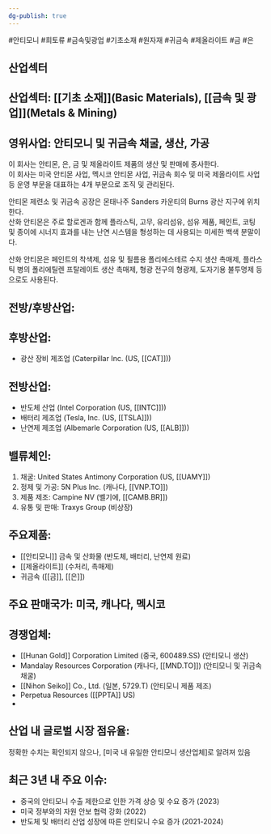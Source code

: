 ```yaml
---
dg-publish: true
---
```

#안티모니 #희토류 #금속및광업 #기초소재 #원자재 #귀금속 #제올라이트 #금 #은 

## 산업섹터

## 산업섹터: [[기초 소재]](Basic Materials), [[금속 및 광업]](Metals & Mining)

## 영위사업: 안티모니 및 귀금속 채굴, 생산, 가공

이 회사는 안티몬, 은, 금 및 제올라이트 제품의 생산 및 판매에 종사한다.  
이 회사는 미국 안티몬 사업, 멕시코 안티몬 사업, 귀금속 회수 및 미국 제올라이트 사업 등 운영 부문을 대표하는 4개 부문으로 조직 및 관리된다.  
  
안티몬 제련소 및 귀금속 공장은 몬태나주 Sanders 카운티의 Burns 광산 지구에 위치한다.  
산화 안티몬은 주로 할로겐과 함께 플라스틱, 고무, 유리섬유, 섬유 제품, 페인트, 코팅 및 종이에 시너지 효과를 내는 난연 시스템을 형성하는 데 사용되는 미세한 백색 분말이다.  
  
산화 안티몬은 페인트의 착색제, 섬유 및 필름용 폴리에스테르 수지 생산 촉매제, 플라스틱 병의 폴리에틸렌 프탈레이트 생산 촉매제, 형광 전구의 형광제, 도자기용 불투명제 등으로도 사용된다.


## 전방/후방산업:  

## 후방산업: 

- 광산 장비 제조업 (Caterpillar Inc. (US, [[CAT]]))  

## 전방산업:

- 반도체 산업 (Intel Corporation (US, [[INTC]]))
- 배터리 제조업 (Tesla, Inc. (US, [[TSLA]]))
- 난연제 제조업 (Albemarle Corporation (US, [[ALB]]))

## 밸류체인:

1. 채굴: United States Antimony Corporation (US, [[UAMY]])
2. 정제 및 가공: 5N Plus Inc. (캐나다, [[VNP.TO]])
3. 제품 제조: Campine NV (벨기에, [[CAMB.BR]])
4. 유통 및 판매: Traxys Group (비상장)

## 주요제품:

- [[안티모니]] 금속 및 산화물 (반도체, 배터리, 난연제 원료)
- [[제올라이트]] (수처리, 촉매제)
- 귀금속 ([[금]], [[은]])

## 주요 판매국가: 미국, 캐나다, 멕시코

## 경쟁업체:

- [[Hunan Gold]] Corporation Limited (중국, 600489.SS) (안티모니 생산)
- Mandalay Resources Corporation (캐나다, [[MND.TO]]) (안티모니 및 귀금속 채굴)
- [[Nihon Seiko]] Co., Ltd. (일본, 5729.T) (안티모니 제품 제조)
- Perpetua Resources ([[PPTA]] US)
- 

## 산업 내 글로벌 시장 점유율: 

정확한 수치는 확인되지 않으나, [미국 내 유일한 안티모니 생산업체]로 알려져 있음

## 최근 3년 내 주요 이슈:

- 중국의 안티모니 수출 제한으로 인한 가격 상승 및 수요 증가 (2023)
- 미국 정부와의 자원 안보 협력 강화 (2022)
- 반도체 및 배터리 산업 성장에 따른 안티모니 수요 증가 (2021-2024)